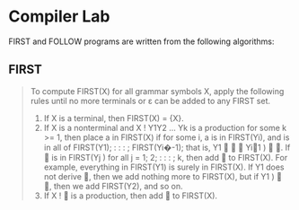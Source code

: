 # Compiler Lab
FIRST and FOLLOW programs are written from the following algorithms:

## FIRST
>To compute FIRST(X) for all grammar symbols X, apply the following rules until no more terminals or ε can be added to any FIRST set.
>1. If X is a terminal, then FIRST(X) = {X}.
>2. If X is a nonterminal and X ! Y1Y2 ... Yk is a production for some k >= 1, then place a in FIRST(X) if for some i, a is in FIRST(Yi), and  is in all of FIRST(Y1); : : : ; FIRST(Yi�-1); that is, Y1    Yi􀀀1 )  . If  is in FIRST(Yj ) for all j = 1; 2; : : : ; k, then add  to FIRST(X). For example, everything in FIRST(Y1) is surely in FIRST(X). If Y1 does not derive , then we add nothing more to FIRST(X), but if Y1 )  , then we add FIRST(Y2), and
so on.
>3. If X !  is a production, then add  to FIRST(X).
